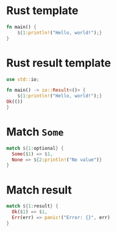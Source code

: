 # Rust template

``` rust
fn main() {
    ${1:println!("Hello, world!");}
}

```

# Rust result template

``` rust
use std::io;

fn main() -> io::Result<()> {
    ${1:println!("Hello, world!");}
Ok(())
}

```

# Match `Some`

``` rust
match ${1:optional} {
  Some($1) => $1,
  None => ${2:println!("No value")}
}
```

# Match result

``` rust
match ${1:result} {
  Ok($1) => $1,
  Err(err) => panic!("Error: {}", err)
}
```

